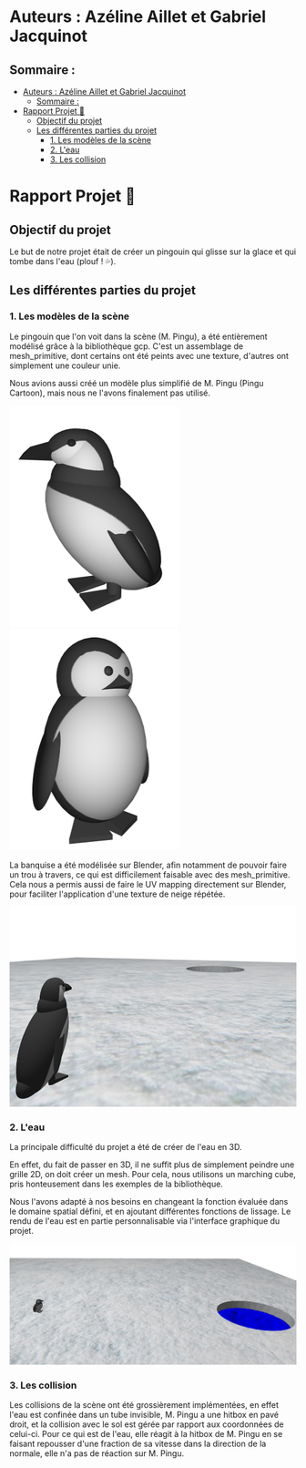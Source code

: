 # Auteurs : Azéline Aillet et Gabriel Jacquinot
## Sommaire :

<!-- TOC -->
* [Auteurs : Azéline Aillet et Gabriel Jacquinot](#auteurs--azéline-aillet-et-gabriel-jacquinot)
  * [Sommaire :](#sommaire-)
* [Rapport Projet 📖](#rapport-projet-)
  * [Objectif du projet](#objectif-du-projet)
  * [Les différentes parties du projet](#les-différentes-parties-du-projet)
    * [1. Les modèles de la scène](#1-les-modèles-de-la-scène)
    * [2. L'eau](#2-leau)
    * [3. Les collision](#3-les-collision)
<!-- TOC -->

# Rapport Projet 📖

## Objectif du projet

Le but de notre projet était de créer un pingouin qui glisse sur la glace et qui tombe dans l'eau (plouf ! 💦).

## Les différentes parties du projet
### 1. Les modèles de la scène

Le pingouin que l'on voit dans la scène (M. Pingu), a été entièrement modélisé grâce à la bibliothèque gcp. C'est un assemblage de mesh_primitive, dont certains ont été peints avec une texture, d'autres ont simplement une couleur unie.

Nous avions aussi créé un modèle plus simplifié de M. Pingu (Pingu Cartoon), mais nous ne l'avons finalement pas utilisé.

<img height="389" src="readme_resources/MPingu.png" width="297" style="display:inline-block; margin-right:10px;"/>
<img height="389" src="readme_resources/PinguCartoon.png" width="297" style="display:inline-block;"/>

La banquise a été modélisée sur Blender, afin notamment de pouvoir faire un trou à travers, ce qui est difficilement faisable avec des mesh_primitive. Cela nous a permis aussi de faire le UV mapping directement sur Blender, pour faciliter l'application d'une texture de neige répétée.

<img height="351" src="readme_resources/LonelyPingu.png" width="792"/>

### 2. L'eau

La principale difficulté du projet a été de créer de l'eau en 3D.

En effet, du fait de passer en 3D, il ne suffit plus de simplement peindre une grille 2D, on doit créer un mesh.
Pour cela, nous utilisons un marching cube, pris honteusement dans les exemples de la bibliothèque.

Nous l'avons adapté à nos besoins en changeant la fonction évaluée dans le domaine spatial défini, et en ajoutant différentes fonctions de lissage.
Le rendu de l'eau est en partie personnalisable via l'interface graphique du projet.

<img src="./readme_resources/MPinguVsWater.png"/>

### 3. Les collision

Les collisions de la scène ont été grossièrement implémentées, en effet l'eau est confinée dans un tube invisible, M. Pingu a une hitbox en pavé droit, et la collision avec le sol est gérée par rapport aux coordonnées de celui-ci.
Pour ce qui est de l'eau, elle réagit à la hitbox de M. Pingu en se faisant repousser d'une fraction de sa vitesse dans la direction de la normale, elle n'a pas de réaction sur M. Pingu.

